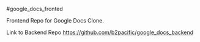 #google_docs_fronted

Frontend Repo for Google Docs Clone.

Link to Backend Repo https://github.com/b2pacific/google_docs_backend
